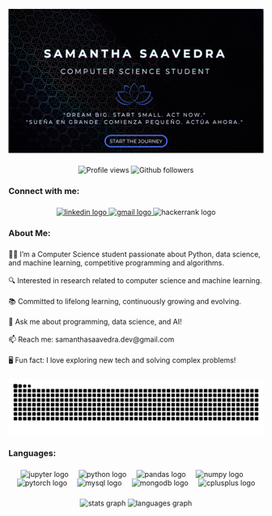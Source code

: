 ![Header](images/profile.png)

###

<div align="center">
	<img src="https://komarev.com/ghpvc/?username=samanthasaavedra&color=blue&style=for-the-badge" alt="Profile views"/>
	<img src="https://img.shields.io/github/followers/samanthasaavedra?style=for-the-badge&logo=github&color=blue" alt="Github followers"/>  
</div>

###

<h3 align="left">Connect with me:</h3>

###

<div align="center">
  <a href="https://www.linkedin.com/in/saidavaas/" target="_blank">
    <img src="https://raw.githubusercontent.com/maurodesouza/profile-readme-generator/master/src/assets/icons/social/linkedin/default.svg" width="52" height="40" alt="linkedin logo"  />
  </a>
  <a href="samanthasaavedra.dev@gmail.com" target="_blank">
    <img src="https://raw.githubusercontent.com/maurodesouza/profile-readme-generator/master/src/assets/icons/social/gmail/default.svg" width="52" height="40" alt="gmail logo"  />
  </a>
  <img src="https://raw.githubusercontent.com/maurodesouza/profile-readme-generator/master/src/assets/icons/social/hackerrank/default.svg" width="52" height="40" alt="hackerrank logo"  />
</div>

###

<h3 align="left">About Me:</h3>

###

<p align="left">👩‍💻 I’m a Computer Science student passionate about Python, data science, and machine learning, competitive programming and algorithms.<br><br>🔍 Interested in research related to computer science and machine learning.<br><br>📚 Committed to lifelong learning, continuously growing and evolving.<br><br>💬 Ask me about programming, data science, and AI!<br><br>📫 Reach me: samanthasaavedra.dev@gmail.com<br><br>🖥 Fun fact: I love exploring new tech and solving complex problems!</p>

###

<img src="https://raw.githubusercontent.com/SamanthaSaavedra/SamanthaSaavedra/output/snake.svg" alt="Snake animation" />

###

<h3 align="left">Languages:</h3>

###

<div align="center">
  <img src="https://cdn.jsdelivr.net/gh/devicons/devicon/icons/jupyter/jupyter-original.svg" height="40" alt="jupyter logo"  />
  <img width="12" />
  <img src="https://cdn.jsdelivr.net/gh/devicons/devicon/icons/python/python-original.svg" height="40" alt="python logo"  />
  <img width="12" />
  <img src="https://cdn.jsdelivr.net/gh/devicons/devicon/icons/pandas/pandas-original.svg" height="40" alt="pandas logo"  />
  <img width="12" />
  <img src="https://cdn.jsdelivr.net/gh/devicons/devicon/icons/numpy/numpy-original.svg" height="40" alt="numpy logo"  />
  <img width="12" />
  <img src="https://cdn.jsdelivr.net/gh/devicons/devicon/icons/pytorch/pytorch-original.svg" height="40" alt="pytorch logo"  />
  <img width="12" />
  <img src="https://cdn.jsdelivr.net/gh/devicons/devicon/icons/mysql/mysql-original.svg" height="40" alt="mysql logo"  />
  <img width="12" />
  <img src="https://cdn.jsdelivr.net/gh/devicons/devicon/icons/mongodb/mongodb-original.svg" height="40" alt="mongodb logo"  />
  <img width="12" />
  <img src="https://cdn.jsdelivr.net/gh/devicons/devicon/icons/cplusplus/cplusplus-original.svg" height="40" alt="cplusplus logo"  />
</div>

###

<div align="center">
  <img src="https://github-readme-stats.vercel.app/api?username=SamanthaSaavedra&hide_title=false&hide_rank=false&show_icons=true&include_all_commits=true&count_private=true&disable_animations=false&theme=dracula&locale=en&hide_border=false&order=1" height="150" alt="stats graph"  />
  <img src="https://github-readme-stats.vercel.app/api/top-langs?username=SamanthaSaavedra&locale=en&hide_title=false&layout=compact&card_width=320&langs_count=5&theme=dracula&hide_border=false&order=2" height="150" alt="languages graph"  />
</div>

###
